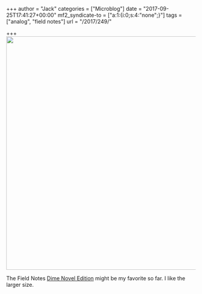 +++
author = "Jack"
categories = ["Microblog"]
date = "2017-09-25T17:41:27+00:00"
mf2_syndicate-to = ["a:1:{i:0;s:4:\"none\";}"]
tags = ["analog", "field notes"]
url = "/2017/249/"

+++
<img class="alignnone size-large wp-image-250" src="/img/2017/09/Field-Notes-Dime-Novel-edition-1024x1024.jpg" alt="" width="620" height="620" srcset="/img/2017/09/Field-Notes-Dime-Novel-edition-1024x1024.jpg 1024w, /img/2017/09/Field-Notes-Dime-Novel-edition-150x150.jpg 150w, /img/2017/09/Field-Notes-Dime-Novel-edition-300x300.jpg 300w, /img/2017/09/Field-Notes-Dime-Novel-edition-768x768.jpg 768w, /img/2017/09/Field-Notes-Dime-Novel-edition-620x620.jpg 620w, /img/2017/09/Field-Notes-Dime-Novel-edition.jpg 1280w" sizes="(max-width: 620px) 100vw, 620px" />

The Field Notes [Dime Novel Edition][1] might be my favorite so far. I like the larger size.

 [1]: https://fieldnotesbrand.com/products/dimenovel